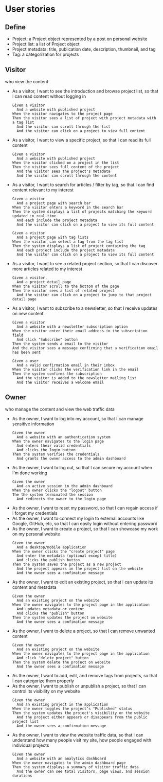 # User stories 

## Define 
- Project: a Project object represented by a post on personal website 
- Project list: a list of Project object 
- Project metadata: title, publication date, description, thumbnail, and tag 
- Tag: a categorization for projects 

## Visitor 
who view the content 
- As a visitor, I want to see the introduction and browse project list, so that I can read content without logging in
  ```
  Given a visitor
    And a website with published project 
  When the visitor navigates to the project page 
  Then the visitor sees a list of project with project metadata with a tag list 
    And the visitor can scroll through the list 
    And the visitor can click on a project to view full content
  ```
- As a visitor, I want to view a specific project, so that I can read its full content
  ```
  Given a visitor
    And a website with published project  
  When the visitor clicked on a project in the list  
  Then the visitor sees full content of the project
    And the visitor sees the project's metadata
    And the visitor can scroll through the content 
  ```
- As a visitor, I want to search for articles / filter by tag, so that I can find content relevant to my interest 
  ```
  Given a visitor 
    And a project page with search bar  
  When the visitor enters a keyword in the search bar
  Then the system displays a list of projects matching the keyword updated in real-time
    And each include the project metadata 
    And the visitor can click on a project to view its full content
  ```
  ```
  Given a visitor 
    And a project page with tag lists  
  When the visitor can select a tag from the tag list 
  Then the system displays a list of project containing the tag
    And each project include the project metadata 
    And the visitor can click on a project to view its full content
  ```
- As a visitor, I want to see a related project section, so that I can discover more articles related to my interest 
  ```
  Given a visitor, 
    And a project detail page 
  When the visitor scroll to the bottom of the page 
  Then the visitor sees a list of related project 
    And the visitor can click on a project to jump to that project detail page 
  ```
- As a visitor, I want to subscribe to a newsletter, so that I receive updates on new content
  ```
  Given a visitor 
    And a website with a newsletter subscription option 
  When the visitor enter their email address in the subscription field 
    And click "Subscribe" button 
  Then the system sends a email to the visitor
  And the visitor sees a message confirming that a verification email has been sent 
  ```
  ```
  Given a user 
    And a valid confirmation email in their inbox
  When the visitor clicks the verification link in the email 
  Then the system confirms the subscription 
    And the visitor is added to the newsletter mailing list
    And the visitor receives a welcome email 
  ```

## Owner
who manage the content and view the web traffic data 
- As the owner, I want to log into my account, so that I can manage sensitive information 
  ```
  Given the owner
    And a website with an authentication system 
  When the owner navigates to the login page 
    And enters their valid credentials 
    And clicks the login button 
  Then the system verifies the credentials 
    And grants the owner access to the admin dashboard 
  ```
- As the owner, I want to log out, so that I can secure my account when I'm done working 
  ```
  Given the owner
    And an active session in the admin dashboard  
  When the owner clicks the "logout" button 
  The the system terminated the session 
    And redirects the owner to the login page 
  ```
- As the owner, I want to reset my password, so that I can regain access if I forget my credentials 
- As the owner, I want to connect my login to external accounts like Google, GitHub, etc, so that I can easily login without entering password 
- As the owner, I want to create a project, so that I can showcase my work on my personal website 
  ```
  Given the owner 
    And a desktop/mobile application 
  When the owner clicks the "create project" page 
    And enter the metadata (optional except title) 
    And clicks the publish button 
  Then the system saves the project as a new project 
    And the project appears in the project list on the website 
    And the owner sees a confimation message 
  ```
- As the owner, I want to edit an existing project, so that I can update its content and metadata 
  ```
  Given the owner 
    And an existing project on the website 
  When the owner navigates to the project page in the application 
    And updates metadata or content 
    And clicks the "publish" button 
  Then the system updates the project on website 
    And the owner sees a confimation message 
  ```
- As the owner, I want to delete a project, so that I can remove unwanted content 
  ```
  Given the owner 
    And an existing project on the website 
  When the owner navigates to the project page in the application 
    And click "delete project" button  
  Then the system delete the project on website 
    And the owner sees a confimation message 
  ```
- As the owner, I want to add, edit, and remove tags from projects, so that I can categorize them properly 
- As the owner, I want to publish or unpublish a project, so that I can control its visibility on my website
  ```
  Given the owner
    And an existing project in the application
  When the owner toggles the project’s "Published" status
  Then the system updates the project's visibility on the website
    And the project either appears or disappears from the public project list
    And the owner sees a confirmation message
  ``` 
- As the owner, I want to view the website traffic data, so that I can understand how many people visit my site, how people engaged with individual projects 
  ```
  Given the owner
    And a website with an analytics dashboard
  When the owner navigates to the admin dashboard page
  Then the system displays a summary of visitor traffic data
    And the owner can see total visitors, page views, and session durations
  ```